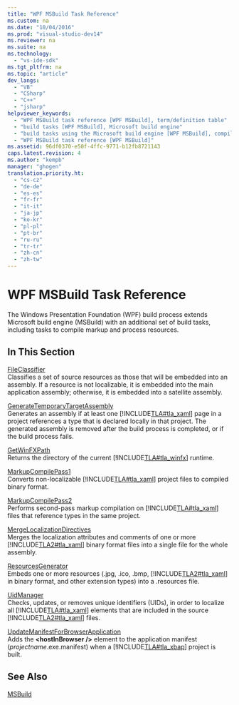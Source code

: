 ```yaml
---
title: "WPF MSBuild Task Reference"
ms.custom: na
ms.date: "10/04/2016"
ms.prod: "visual-studio-dev14"
ms.reviewer: na
ms.suite: na
ms.technology: 
  - "vs-ide-sdk"
ms.tgt_pltfrm: na
ms.topic: "article"
dev_langs: 
  - "VB"
  - "CSharp"
  - "C++"
  - "jsharp"
helpviewer_keywords: 
  - "WPF MSBuild task reference [WPF MSBuild], term/definition table"
  - "build tasks [WPF MSBuild], Microsoft build engine"
  - "build tasks using the Microsoft build engine [WPF MSBuild], compile markup and process resources"
  - "WPF MSBuild task reference [WPF MSBuild]"
ms.assetid: 96df0370-e50f-4ffc-9771-b12fb8721143
caps.latest.revision: 4
ms.author: "kempb"
manager: "ghogen"
translation.priority.ht: 
  - "cs-cz"
  - "de-de"
  - "es-es"
  - "fr-fr"
  - "it-it"
  - "ja-jp"
  - "ko-kr"
  - "pl-pl"
  - "pt-br"
  - "ru-ru"
  - "tr-tr"
  - "zh-cn"
  - "zh-tw"
---
```

# WPF MSBuild Task Reference
The Windows Presentation Foundation (WPF) build process extends Microsoft build engine (MSBuild) with an additional set of build tasks, including tasks to compile markup and process resources.  
  
## In This Section  
 [FileClassifier](../VS_IDE/fileclassifier-task.md)  
 Classifies a set of source resources as those that will be embedded into an assembly. If a resource is not localizable, it is embedded into the main application assembly; otherwise, it is embedded into a satellite assembly.  
  
 [GenerateTemporaryTargetAssembly](../VS_IDE/generatetemporarytargetassembly-task.md)  
 Generates an assembly if at least one [!INCLUDE[TLA#tla_xaml](../VS_IDE/includes/tlasharptla_xaml_md.md)] page in a project references a type that is declared locally in that project. The generated assembly is removed after the build process is completed, or if the build process fails.  
  
 [GetWinFXPath](../VS_IDE/getwinfxpath-task.md)  
 Returns the directory of the current [!INCLUDE[TLA#tla_winfx](../Token/TLA%23tla_winfx_md.md)] runtime.  
  
 [MarkupCompilePass1](../VS_IDE/markupcompilepass1-task.md)  
 Converts non-localizable [!INCLUDE[TLA#tla_xaml](../VS_IDE/includes/tlasharptla_xaml_md.md)] project files to compiled binary format.  
  
 [MarkupCompilePass2](../VS_IDE/markupcompilepass2-task.md)  
 Performs second-pass markup compilation on [!INCLUDE[TLA#tla_xaml](../VS_IDE/includes/tlasharptla_xaml_md.md)] files that reference types in the same project.  
  
 [MergeLocalizationDirectives](../VS_IDE/mergelocalizationdirectives-task.md)  
 Merges the localization attributes and comments of one or more [!INCLUDE[TLA2#tla_xaml](../VS_IDE/includes/tla2sharptla_xaml_md.md)] binary format files into a single file for the whole assembly.  
  
 [ResourcesGenerator](../VS_IDE/resourcesgenerator-task.md)  
 Embeds one or more resources (.jpg, .ico, .bmp, [!INCLUDE[TLA2#tla_xaml](../VS_IDE/includes/tla2sharptla_xaml_md.md)] in binary format, and other extension types) into a .resources file.  
  
 [UidManager](../VS_IDE/uidmanager-task.md)  
 Checks, updates, or removes unique identifiers (UIDs), in order to localize all [!INCLUDE[TLA#tla_xaml](../VS_IDE/includes/tlasharptla_xaml_md.md)] elements that are included in the source [!INCLUDE[TLA2#tla_xaml](../VS_IDE/includes/tla2sharptla_xaml_md.md)] files.  
  
 [UpdateManifestForBrowserApplication](../VS_IDE/updatemanifestforbrowserapplication-task.md)  
 Adds the **\<hostInBrowser />** element to the application manifest (*projectname*.exe.manifest) when a [!INCLUDE[TLA#tla_xbap](../Token/TLA%23tla_xbap_md.md)] project is built.  
  
## See Also  
 [MSBuild](assetId:///7c49aba1-ee6c-47d8-9de1-6f29a906e20b)